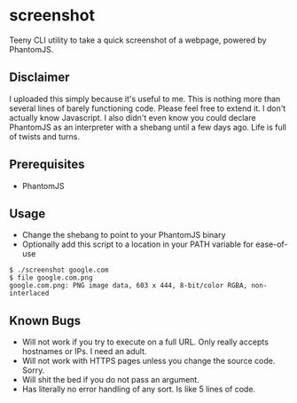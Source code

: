 # screenshot
Teeny CLI utility to take a quick screenshot of a webpage, powered by PhantomJS.

## Disclaimer
I uploaded this simply because it's useful to me. This is nothing more than several lines of barely functioning code. Please feel free to extend it. I don't actually know Javascript. I also didn't even know you could declare PhantomJS as an interpreter with a shebang until a few days ago. Life is full of twists and turns. 

## Prerequisites
* PhantomJS

## Usage

* Change the shebang to point to your PhantomJS binary
* Optionally add this script to a location in your PATH variable for ease-of-use

```
$ ./screenshot google.com
$ file google.com.png
google.com.png: PNG image data, 603 x 444, 8-bit/color RGBA, non-interlaced
```

## Known Bugs

* Will not work if you try to execute on a full URL. Only really accepts hostnames or IPs. I need an adult.
* Will not work with HTTPS pages unless you change the source code. Sorry.
* Will shit the bed if you do not pass an argument.
* Has literally no error handling of any sort. Is like 5 lines of code. 

